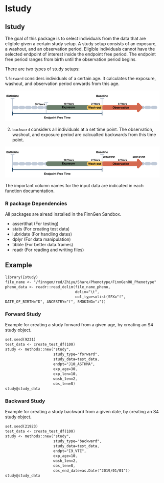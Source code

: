 # Istudy

<!-- badges: start -->
<!-- badges: end -->

## Istudy

The goal of this package is to select individuals from the data that are eligible given a certain study setup. A study setup consists of an exposure, a washout, and an observation period. Eligible individuals cannot have the selected endpoint of interest inside the endpoint free period. The endpoint free period ranges from birth until the observation period begins. 

There are two types of study setups:

1.`forward` considers individuals of a certain age. It calculates the exposure, washout, and observation period onwards from this age.

![Study Setup](https://github.com/intervene-EU-H2020/onset_prediction/blob/main/Istudy/man/Forward_Study_30_white.svg)

2. `backward` considers all individuals at a set time point. The observation, washout, and exposure period are calcualted backwards from this time point.

![Study Setup Backwards](https://github.com/intervene-EU-H2020/onset_prediction/blob/main/Istudy/man/Back_study_white.svg)

The important column names for the input data are indicated in each function documentation. 

### R package Dependencies
 All packages are alread installed in the FinnGen Sandbox.
 
- assertthat (For testing)
- stats (For creating test data)
- lubridate (For handling dates)
- dplyr (For data manipulation)
- tibble (For better data.frames)
- readr (For reading and writing files)

## Example

```{r example}
library(Istudy)
file_name <- "/finngen/red/Zhiyu/Share/Phenotype/FinnGenR8_Phenotype"
pheno_data <- readr::read_delim(file_name_pheno,
                                delim="\t",
                                col_types=list(SEX="f", DATE_OF_BIRTH="D", ANCESTRY="f", SMOKING="i"))
```
### Forward Study

Example for creating a study forward from a given age, by creating an S4 study object.

```{r example}
set.seed(9231)
test_data <- create_test_df(100)
study <- methods::new("study",
                      study_type="forward",
                      study_data=test_data,
                      endpt="J10_ASTHMA",
                      exp_age=30,
                      exp_len=10,
                      wash_len=2,
                      obs_len=8)  
study@study_data
```

### Backward Study

Example for creating a study backward from a given date, by creating an S4 study object.

```{r example}
set.seed(21923)
test_data <- create_test_df(100)
study <- methods::new("study",
                      study_type="backward",
                      study_data=test_data,
                      endpt="I9_VTE",
                      exp_age=10,
                      wash_len=2,
                      obs_len=8,
                      obs_end_date=as.Date("2019/01/01"))
study@study_data
```